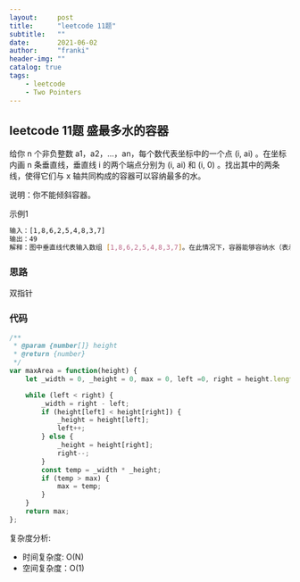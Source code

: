 ```yaml
---
layout:     post
title:      "leetcode 11题"
subtitle:   ""
date:       2021-06-02
author:     "franki"
header-img: ""
catalog: true
tags:
    - leetcode
    - Two Pointers
---
```


## leetcode 11题 盛最多水的容器

给你 n 个非负整数 a1，a2，...，an，每个数代表坐标中的一个点 (i, ai) 。在坐标内画 n 条垂直线，垂直线 i 的两个端点分别为 (i, ai) 和 (i, 0) 。找出其中的两条线，使得它们与 x 轴共同构成的容器可以容纳最多的水。

说明：你不能倾斜容器。

示例1

```bash
输入：[1,8,6,2,5,4,8,3,7]
输出：49 
解释：图中垂直线代表输入数组 [1,8,6,2,5,4,8,3,7]。在此情况下，容器能够容纳水（表示为蓝色部分）的最大值为 49。
```

### 思路

双指针

### 代码

```js
/**
 * @param {number[]} height
 * @return {number}
 */
var maxArea = function(height) {
    let _width = 0, _height = 0, max = 0, left =0, right = height.length - 1;

    while (left < right) {
        _width = right - left;
        if (height[left] < height[right]) {
            _height = height[left];
            left++;
        } else {
            _height = height[right];
            right--;
        }
        const temp = _width * _height;
        if (temp > max) {
            max = temp;
        }
    }
    return max;
}; 
```

复杂度分析:

- 时间复杂度: O(N)
- 空间复杂度：O(1)
